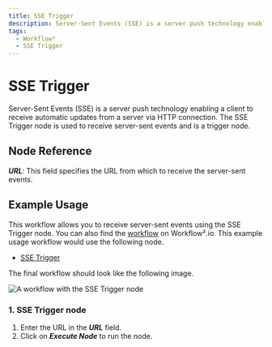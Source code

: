 ```yaml
---
title: SSE Trigger
description: Server-Sent Events (SSE) is a server push technology enabling a client to receive automatic updates from a server via HTTP connection.
tags:
  - Workflow²
  - SSE Trigger
---
```


# SSE Trigger

Server-Sent Events (SSE) is a server push technology enabling a client to receive automatic updates from a server via HTTP connection. The SSE Trigger node is used to receive server-sent events and is a trigger node.

## Node Reference

***URL***: This field specifies the URL from which to receive the server-sent events.

## Example Usage

This workflow allows you to receive server-sent events using the SSE Trigger node. You can also find the [workflow](https://n8n.io/workflows/639) on Workflow².io. This example usage workflow would use the following node.
- [SSE Trigger]()

The final workflow should look like the following image.

![A workflow with the SSE Trigger node](/_images/integrations/core-nodes/ssetrigger/workflow.png)


### 1. SSE Trigger node

1. Enter the URL in the ***URL*** field. 
2. Click on ***Execute Node*** to run the node.
